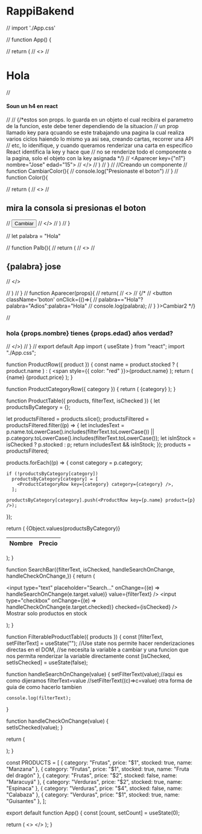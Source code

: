 # RappiBakend
// import './App.css'

// function App() {


//   return (
//     <>
//       <h1>Hola</h1>
//       <h4>Soun un h4 en react</h4>
//       <Color></Color>
//       {/*estos son props. lo guarda en un objeto el cual recibira el parametro de la funcion, este debe tener dependiendo de la situacion
//       un prop llamado key para qcuando se este trabajando una pagina la cual realiza varios ciclos haiendo lo mismo ya asi sea, creando cartas, recorrer una API 
//       etc, lo idenifique, y cuando queramos renderizar una carta en especifico React identifica la key y hace que
//        no se renderize todo el componente o la pagina, solo el objeto con la key asignada */}
//       <Aparecer key={"n1"} nombre="Jose" edad="15"></Aparecer> 
//     </>
//   )
// }
// //Creando un componente
// function CambiarColor(){
//   console.log("Presionaste el boton")
// }
// function Color(){
 
//   return (
//     <>
//     <h2>mira la consola si presionas el boton</h2>
//     <button className='bg-slate-700' onClick={CambiarColor}>Cambiar</button>
//     </>
//   )
// }

// let palabra = "Hola"

// function Palb(){
//   return (
//     <>
//     <h2> {palabra} jose</h2>
//     </>

//   )
// }
// function Aparecer(props){
//   return(
// <>
//     {/* <Palb></Palb>
//     <button className='boton' onClick={()=>{
//       palabra=="Hola"?palabra="Adios":palabra="Hola"
//       console.log(palabra);
//       }  }>Cambiar2</button> */}

//       <h3>hola {props.nombre} tienes {props.edad} años verdad?</h3>
//     </>)
// }
// export default App
import { useState } from "react";
import "./App.css";

function ProductRow({ product }) {
  const name = product.stocked ? (
    product.name
  ) : (
    <span style={{ color: "red" }}>{product.name}</span>
  );
  return (
    <tr>
      <td>{name}</td>
      <td>{product.price}</td>
    </tr>
  );
}

function ProductCategoryRow({ category }) {
  return (
    <tr>
      <th colSpan="2">{category}</th>
    </tr>
  );
}

function ProductTable({ products, filterText, isChecked }) {
  let productsByCategory = {};

  
  let productsFiltered = products.slice();
  productsFiltered = productsFiltered.filter((p) => {
    let includesText =
      p.name.toLowerCase().includes(filterText.toLowerCase()) || 
      p.category.toLowerCase().includes(filterText.toLowerCase());
    let isInStock = isChecked ? p.stocked : p;
    return includesText && isInStock;
  });
  products = productsFiltered;

  products.forEach((p) => {
    const category = p.category;

    if (!productsByCategory[category])
      productsByCategory[category] = [
        <ProductCategoryRow key={category} category={category} />,
      ];

    productsByCategory[category].push(<ProductRow key={p.name} product={p} />);
  });

  return (
    <table>
      <thead>
        <tr>
          <th>Nombre</th>
          <th>Precio</th>
        </tr>
      </thead>
      <tbody>{Object.values(productsByCategory)}</tbody>
    </table>
  );
}

function SearchBar({filterText, isChecked,  handleSearchOnChange,  handleCheckOnChange,}) {
  return (
    <form>
      <input
        type="text"
        placeholder="Search..."
        onChange={(e) => handleSearchOnChange(e.target.value)}
        value={filterText}
      />
      <label>
        <input
          type="checkbox"
          onChange={(e) => handleCheckOnChange(e.target.checked)}
          checked={isChecked}
        />
        Mostrar solo productos en stock
      </label>
    </form>
  );
}

function FilterableProductTable({ products }) {
  const [filterText, setFilterText] = useState(""); //Use state nos permite hacer renderizaciones directas en el DOM, 
  //se necesita la variable a cambiar y una funcion que nos permita renderizar la variable directamente
  const [isChecked, setIsChecked] = useState(false);

  
  function handleSearchOnChange(value) {
    setFilterText(value);//aqui es como dijeramos filterText=value
    //setFilterText((c)=>c=value) otra forma de guia de como hacerlo tambien

    console.log(filterText);

  }

  function handleCheckOnChange(value) {    
    setIsChecked(value);
  }

  return (
    <div>
      <SearchBar
        filterText={filterText}
        isChecked={isChecked}
        handleSearchOnChange={handleSearchOnChange}
        handleCheckOnChange={handleCheckOnChange}
      />
      <ProductTable
        products={products}
        filterText={filterText}
        isChecked={isChecked}
      />
    </div>
  );
}

const PRODUCTS = [
  { category: "Frutas", price: "$1", stocked: true, name: "Manzana" },
  { category: "Frutas", price: "$1", stocked: true, name: "Fruta del dragón" },
  { category: "Frutas", price: "$2", stocked: false, name: "Maracuyá" },
  { category: "Verduras", price: "$2", stocked: true, name: "Espinaca" },
  { category: "Verduras", price: "$4", stocked: false, name: "Calabaza" },
  { category: "Verduras", price: "$1", stocked: true, name: "Guisantes" },
];

export default function App() {
  const [count, setCount] = useState(0);

  return (
    <>
      <FilterableProductTable products={PRODUCTS} />
    </>
  );
}